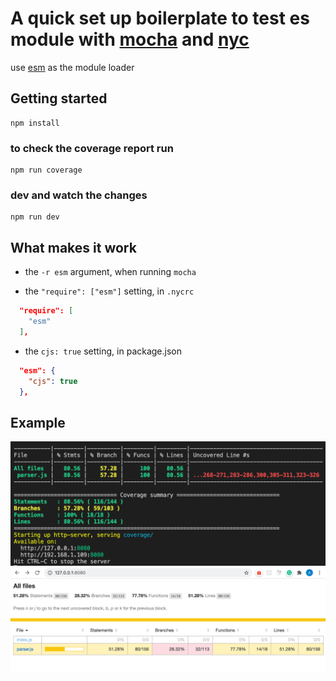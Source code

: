 # A quick set up boilerplate to test es module with [mocha](https://github.com/mochajs/mocha) and [nyc](https://github.com/istanbuljs/nyc)

use [esm](https://github.com/standard-things/esm) as the module loader

## Getting started

```
npm install
```

### to check the coverage report run

```
npm run coverage
```

### dev and watch the changes

```
npm run dev
```

## What makes it work

- the `-r esm` argument, when running `mocha`

- the `"require": ["esm"]` setting, in `.nycrc`

```json
  "require": [
    "esm"
  ],
```

- the `cjs: true` setting, in package.json

```json
  "esm": {
    "cjs": true
  },
```

## Example
![test2](https://github.com/jzhang026/esmodule-mocha-boilerplate/blob/master/script/test2.png "Test 2")
![test1](https://github.com/jzhang026/esmodule-mocha-boilerplate/blob/master/script/test1.png "Test 1")

